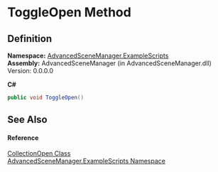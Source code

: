 # ToggleOpen Method




## Definition
**Namespace:** <a href="N_AdvancedSceneManager_ExampleScripts">AdvancedSceneManager.ExampleScripts</a>  
**Assembly:** AdvancedSceneManager (in AdvancedSceneManager.dll) Version: 0.0.0.0

**C#**
``` C#
public void ToggleOpen()
```



## See Also


#### Reference
<a href="T_AdvancedSceneManager_ExampleScripts_CollectionOpen">CollectionOpen Class</a>  
<a href="N_AdvancedSceneManager_ExampleScripts">AdvancedSceneManager.ExampleScripts Namespace</a>  
